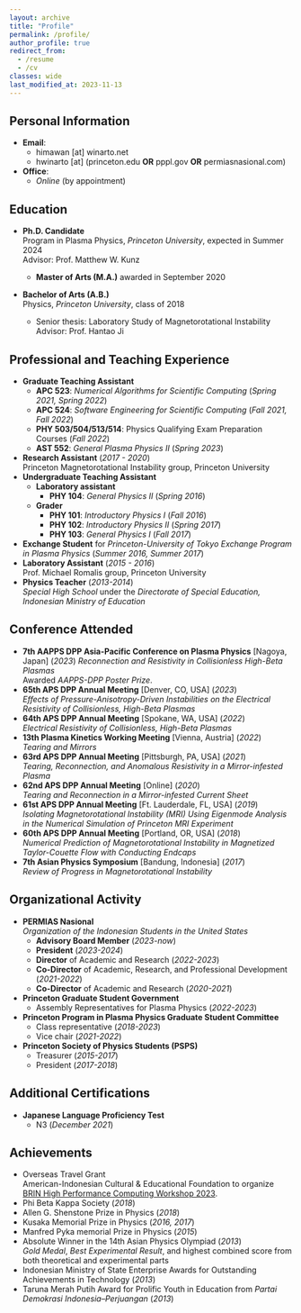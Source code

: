 ```yaml
---
layout: archive
title: "Profile"
permalink: /profile/
author_profile: true
redirect_from:
  - /resume
  - /cv
classes: wide
last_modified_at: 2023-11-13
---
```


## Personal Information

* **Email**:
  * himawan [at] winarto.net
  * hwinarto [at] (princeton.edu **OR** pppl.gov **OR** permiasnasional.com)
* **Office**:
  * _Online_ (by appointment)

## Education

* **Ph.D. Candidate**\
  Program in Plasma Physics, _Princeton University_, expected in Summer 2024\
  Advisor: Prof. Matthew W. Kunz
  * **Master of Arts (M.A.)** awarded in September 2020

* **Bachelor of Arts (A.B.)**\
  Physics, _Princeton University_, class of 2018
  * Senior thesis: Laboratory Study of Magnetorotational Instability\
    Advisor: Prof. Hantao Ji

## Professional and Teaching Experience

* **Graduate Teaching Assistant**
  * **APC 523**: _Numerical Algorithms for Scientific Computing_ (_Spring 2021, Spring 2022_)
  * **APC 524**: _Software Engineering for Scientific Computing_ (_Fall 2021, Fall 2022_)
  * **PHY 503/504/513/514**: Physics Qualifying Exam Preparation Courses (_Fall 2022_)
  * **AST 552**: _General Plasma Physics II_ (_Spring 2023_)
* **Research Assistant**  (_2017 - 2020_)\
  Princeton Magnetorotational Instability group, Princeton University
* **Undergraduate Teaching Assistant**
  * **Laboratory assistant**
    * **PHY 104**: _General Physics II_ (_Spring 2016_)
  * **Grader**
    * **PHY 101**: _Introductory Physics I_ (_Fall 2016_)
    * **PHY 102**:  _Introductory Physics II_ (_Spring 2017_)
    * **PHY 103**: _General Physics I_ (_Fall 2017_)
* **Exchange Student** for _Princeton-University of Tokyo Exchange Program in Plasma Physics_ (_Summer 2016, Summer 2017_)
* **Laboratory Assistant**  (_2015 - 2016_)\
  Prof. Michael Romalis group, Princeton University
* **Physics Teacher**  (_2013-2014_)\
  _Special High School_ under the _Directorate of Special Education, Indonesian Ministry of Education_

## Conference Attended

* **7th AAPPS DPP Asia-Pacific Conference on Plasma Physics** [Nagoya, Japan] (_2023_)
  _Reconnection and Resistivity in Collisionless High-Beta Plasmas_\
  Awarded *AAPPS-DPP Poster Prize*.
* **65th APS DPP Annual Meeting** [Denver, CO, USA] (_2023_)\
  _Effects of Pressure-Anisotropy-Driven Instabilities on the Electrical Resistivity of Collisionless, High-Beta Plasmas_
* **64th APS DPP Annual Meeting** [Spokane, WA, USA] (_2022_)\
  _Electrical Resistivity of Collisionless, High-Beta Plasmas_
* **13th Plasma Kinetics Working Meeting** [Vienna, Austria] (_2022_)\
  _Tearing and Mirrors_
* **63rd APS DPP Annual Meeting** [Pittsburgh, PA, USA] (_2021_)\
  _Tearing, Reconnection, and Anomalous Resistivity in a Mirror-infested Plasma_
* **62nd APS DPP Annual Meeting** [Online] (_2020_)\
  _Tearing and Reconnection in a Mirror-infested Current Sheet_
* **61st APS DPP Annual Meeting** [Ft. Lauderdale, FL, USA] (_2019_)\
  _Isolating Magnetorotational Instability (MRI) Using Eigenmode Analysis in the Numerical Simulation of Princeton MRI Experiment_
* **60th APS DPP Annual Meeting** [Portland, OR, USA] (_2018_)\
  _Numerical Prediction of Magnetorotational Instability in Magnetized Taylor-Couette Flow with Conducting Endcaps_
* **7th Asian Physics Symposium** [Bandung, Indonesia] (_2017_)\
  _Review of Progress in Magnetorotational Instability_

## Organizational Activity

* **PERMIAS Nasional**\
  _Organization of the Indonesian Students in the United States_
  * **Advisory Board Member** (_2023-now_)
  * **President** (_2023-2024_)
  * **Director** of Academic and Research (_2022-2023_)
  * **Co-Director** of Academic, Research, and Professional Development (_2021-2022_)
  * **Co-Director** of Academic and Research (_2020-2021_)
* **Princeton Graduate Student Government**
  * Assembly Representatives for Plasma Physics (_2022-2023_)
* **Princeton Program in Plasma Physics Graduate Student Committee**
  * Class representative (_2018-2023_)
  * Vice chair (_2021-2022_)
* **Princeton Society of Physics Students (PSPS)**
  * Treasurer (_2015-2017_)
  * President (_2017-2018_)

## Additional Certifications

* **Japanese Language Proficiency Test**
  * N3 (_December 2021_)

## Achievements

* Overseas Travel Grant\
American-Indonesian Cultural & Educational Foundation to organize [BRIN High Performance Computing Workshop 2023](https://brin-hpc-workshop.github.io/).
* Phi Beta Kappa Society (_2018_)
* Allen G. Shenstone Prize in Physics (_2018_)
* Kusaka Memorial Prize in Physics (_2016, 2017_)
* Manfred Pyka memorial Prize in Physics (_2015_)
* Absolute Winner in the 14th Asian Physics Olympiad (_2013_)\
_Gold Medal_, _Best Experimental Result_, and highest combined score from both theoretical and experimental parts
* Indonesian Ministry of State Enterprise Awards for Outstanding Achievements in Technology (_2013_)
* Taruna Merah Putih Award for Prolific Youth in Education from _Partai Demokrasi Indonesia–Perjuangan_ (_2013_)
